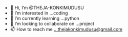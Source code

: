 - 👋 Hi, I’m @THEJA-KONKIMUDUSU
- 👀 I’m interested in ...coding
- 🌱 I’m currently learning ...python
- 💞️ I’m looking to collaborate on ...project
- 📫 How to reach me ...thejakonkimudusu@gmail.com

<!---
THEJA-KONKIMUDUSU/THEJA-KONKIMUDUSU is a ✨ special ✨ repository because its `README.md` (this file) appears on your GitHub profile.
You can click the Preview link to take a look at your changes.
--->
